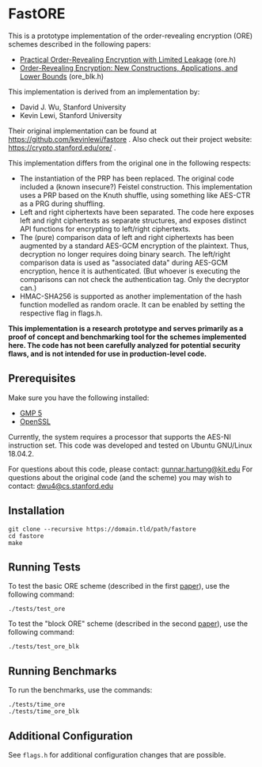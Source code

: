 # FastORE

This is a prototype implementation of the order-revealing encryption (ORE) schemes
described in the following papers:
  * [Practical Order-Revealing Encryption with Limited Leakage](https://eprint.iacr.org/2015/1125.pdf) (ore.h)
  * [Order-Revealing Encryption: New Constructions, Applications, and Lower Bounds](https://eprint.iacr.org/2016/612.pdf) (ore_blk.h)

This implementation is derived from an implementation by:
  * David J. Wu, Stanford University
  * Kevin Lewi, Stanford University

Their original implementation can be found at https://github.com/kevinlewi/fastore .
Also check out their project website: https://crypto.stanford.edu/ore/ .

This implementation differs from the original one in the following respects:
  * The instantiation of the PRP has been replaced. The original code included a (known insecure?) Feistel construction.
    This implementation uses a PRP based on the Knuth shuffle, using something like AES-CTR as a PRG during shuffling.
  * Left and right ciphertexts have been separated. The code here exposes left and right ciphertexts as separate structures,
    and exposes distinct API functions for encrypting to left/right ciphertexts.
  * The (pure) comparison data of left and right ciphertexts has been augmented by a standard AES-GCM encryption of the plaintext.
    Thus, decryption no longer requires doing binary search.
    The left/right comparison data is used as "associated data" during AES-GCM encryption, hence it is authenticated.
    (But whoever is executing the comparisons can not check the authentication tag. Only the decryptor can.)
  * HMAC-SHA256 is supported as another implementation of the hash function modelled as random oracle.
    It can be enabled by setting the respective flag in flags.h.

**This implementation is a research prototype and serves primarily as a proof of concept
and benchmarking tool for the schemes implemented here. The code has not been carefully
analyzed for potential security flaws, and is not intended for use in production-level
code.**

## Prerequisites ##

Make sure you have the following installed:
 * [GMP 5](http://gmplib.org/)
 * [OpenSSL](http://www.openssl.org/source/)

Currently, the system requires a processor that supports the AES-NI instruction set.
This code was developed and tested on Ubuntu GNU/Linux 18.04.2.

For questions about this code, please contact:
  gunnar.hartung@kit.edu
For questions about the original code (and the scheme) you may wish to contact:
  dwu4@cs.stanford.edu

## Installation ##

    git clone --recursive https://domain.tld/path/fastore
    cd fastore
    make

## Running Tests ##

To test the basic ORE scheme (described in the first [paper](https://eprint.iacr.org/2015/1125.pdf)),
use the following command:

    ./tests/test_ore

To test the "block ORE" scheme (described in the second [paper](https://eprint.iacr.org/2016/612.pdf)),
use the following command:

    ./tests/test_ore_blk

## Running Benchmarks ##

To run the benchmarks, use the commands:

    ./tests/time_ore
    ./tests/time_ore_blk

## Additional Configuration ##

See `flags.h` for additional configuration changes that are possible.
